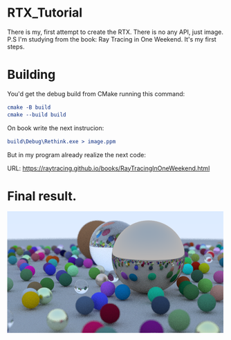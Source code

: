 # RTX_Tutorial
There is my, first attempt to create the RTX. There is no any API, just image.
P.S I'm studying from the book: Ray Tracing in One Weekend. It's my first steps.

# Building
You'd get the debug build from CMake running this command: 
```cmake
cmake -B build
cmake --build build
```
On book write the next instrucion:
```cmake
build\Debug\Rethink.exe > image.ppm
```
But in my program already realize the next code:

URL: https://raytracing.github.io/books/RayTracingInOneWeekend.html

# Final result.
![image](https://github.com/tornado4444/RTX_Tutorial/blob/main/rtx.png)
